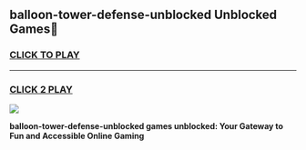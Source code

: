 
## balloon-tower-defense-unblocked Unblocked Games👋
<h3>
<a href="https://news.freeplayer.one?title=balloon-tower-defense-unblocked&ref=16F">CLICK TO PLAY</a></h3>
<hr>

<h3>
<a href="https://news.freeplayer.one?title=balloon-tower-defense-unblocked&ref=16F">CLICK 2 PLAY</a>
  
</h3>

<a href="https://news.freeplayer.one?title=balloon-tower-defense-unblocked&ref=16F/"><img src="https://clearcache.store/games.png"></a>


**balloon-tower-defense-unblocked games unblocked: Your Gateway to Fun and Accessible Online Gaming**

